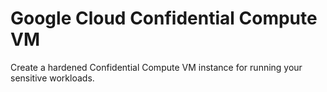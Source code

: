 # Google Cloud Confidential Compute VM
Create a hardened Confidential Compute VM instance for running your sensitive workloads.
